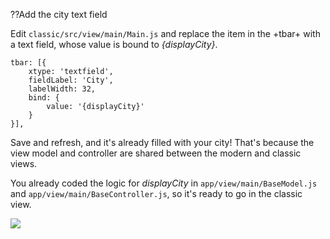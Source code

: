??Add the city text field

Edit `classic/src/view/main/Main.js` and replace the item in the +tbar+
with a text field, whose value is bound to *{displayCity}*.

    tbar: [{
        xtype: 'textfield',
        fieldLabel: 'City',
        labelWidth: 32,
        bind: {
            value: '{displayCity}'
        }
    }],

Save and refresh, and it's already filled with your city! That's because the
view model and controller are shared between the modern and classic views. 

You already coded the logic for *displayCity* in `app/view/main/BaseModel.js` 
and `app/view/main/BaseController.js`, so it's ready to go in the classic view.

<img src="resources/images/umbrella/ClassicDisplayCity.jpg">